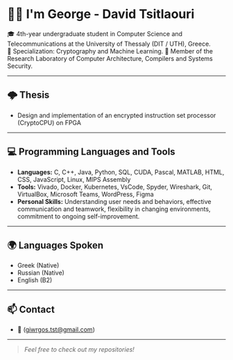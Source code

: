 # ✋🏻 I'm George - David Tsitlaouri

🎓 4th-year undergraduate student in Computer Science and Telecommunications at the University of Thessaly (DIT / UTH), Greece.  
📌 Specialization: Cryptography and Machine Learning.
🔬 Member of the Research Laboratory of Computer Architecture, Compilers and Systems Security.  

---
## 🌩️ Thesis
- Design and implementation of an encrypted instruction set processor (CryptoCPU) on FPGA
---

## 💻 Programming Languages and Tools
- **Languages:**  C, C++, Java, Python, SQL, CUDA, Pascal, MATLAB, HTML, CSS, JavaScript, Linux, MIPS Assembly
- **Tools:** Vivado, Docker, Kubernetes, VsCode, Spyder, Wireshark, Git, VirtualBox, Microsoft Teams, WordPress, Figma
- **Personal Skills:** Understanding user needs and behaviors, effective communication and teamwork, flexibility in changing environments, commitment to ongoing self-improvement.


---

## 🌍 Languages Spoken
- Greek (Native)
- Russian (Native)
- English (B2)

---

## 📫 Contact
- 📧 (giwrgos.tst@gmail.com)

---

> *Feel free to check out my repositories!*
